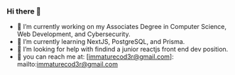 ### Hi there 👋

- 🔭 I’m currently working on my Associates Degree in Computer Science, Web Development, and Cybersecurity.
- 🌱 I’m currently learning NextJS, PostgreSQL, and Prisma.
- 🤔 I’m looking for help with findind a junior reactjs front end dev position. 
- 💬 you can reach me at: [immaturecod3r@gmail.com]: mailto:immaturecod3r@gmail.com 

